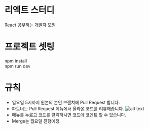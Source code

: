 # 리엑트 스터디

React 공부하는 개발자 모임

# 프로젝트 셋팅

npm install  
npm run dev

# 규칙

- 일요일 5시까지 원본의 본인 브랜치에 Pull Request 합니다.
- 파트너는 Pull Request 메뉴에서 올라온 코드를 리뷰해줍니다.
  ![alt text](image.png)
- 메뉴를 누르고 코드를 클릭하시면 코드에 코멘트 할 수 있습니다.
- Merge는 월요일 진행예정
